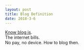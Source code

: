 ```yaml
---
layout: post
title: Blog Definition
date: 2018-3-6
---
```

[Know blog is](http://scripting.com/2014/06/27/iKnowWhatABlogIs.html).  
The internet bills.  
No pay, no device. How to blog then.